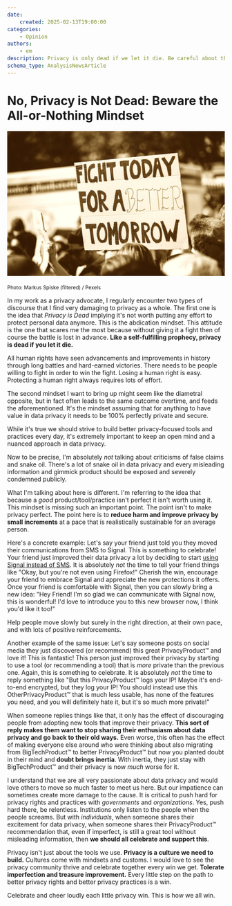 ```yaml
---
date:
    created: 2025-02-13T19:00:00
categories:
    - Opinion
authors:
    - em
description: Privacy is only dead if we let it die. Be careful about the all-or-nothing mindset in data privacy, it can do more damage than good to the cause. While striving for improvements, do not forget to cheer and celebrate each small win.
schema_type: AnalysisNewsArticle
---
```

# No, Privacy is Not Dead: Beware the All-or-Nothing Mindset

![Photo of a protest with someone holding a sign saying Fight Today For a Better Tomorrow.](../assets/images/privacy-is-not-dead/cover.webp)

<small aria-hidden="true">Photo: Markus Spiske (filtered) / Pexels</small>

In my work as a privacy advocate, I regularly encounter two types of discourse that I find very damaging to privacy as a whole. The first one is the idea that *Privacy is Dead* implying it's not worth putting any effort to protect personal data anymore. This is the abdication mindset. This attitude is the one that scares me the most because without giving it a fight then of course the battle is lost in advance. **Like a self-fulfilling prophecy, privacy is dead if you let it die.**<!-- more -->

All human rights have seen advancements and improvements in history through long battles and hard-earned victories. There needs to be people willing to fight in order to win the fight. Losing a human right is easy. Protecting a human right always requires lots of effort.

The second mindset I want to bring up might seem like the diametral opposite, but in fact often leads to the same outcome overtime, and feeds the aforementioned. It's the mindset assuming that for anything to have value in data privacy it needs to be 100% perfectly private and secure.

While it's true we should strive to build better privacy-focused tools and practices every day, it's extremely important to keep an open mind and a nuanced approach in data privacy.

Now to be precise, I'm absolutely *not* talking about criticisms of false claims and snake oil. There's a lot of snake oil in data privacy and every misleading information and gimmick product should be exposed and severely condemned publicly.

What I'm talking about here is different. I'm referring to the idea that because a *good* product/tool/practice isn't perfect it isn't worth using it. This mindset is missing such an important point. The point isn't to make privacy perfect. The point here is to **reduce harm and improve privacy by small increments** at a pace that is realistically sustainable for an average person.

Here's a concrete example: Let's say your friend just told you they moved their communications from SMS to Signal. This is something to celebrate! Your friend just improved their data privacy a lot by deciding to start [using Signal instead of SMS](https://www.privacyguides.org/videos/2025/01/24/its-time-to-stop-using-sms-heres-why/). It is absolutely *not* the time to tell your friend things like "Okay, but you're not even using Firefox!" Cherish the win, encourage your friend to embrace Signal and appreciate the new protections it offers. Once your friend is comfortable with Signal, then you can slowly bring a new idea: "Hey Friend! I'm so glad we can communicate with Signal now, this is wonderful! I'd love to introduce you to this new browser now, I think you'd like it too!"

Help people move slowly but surely in the right direction, at their own pace, and with lots of positive reinforcements.

Another example of the same issue: Let's say someone posts on social media they just discovered (or recommend) this great PrivacyProduct™️ and love it! This is fantastic! This person just improved their privacy by starting to use a tool (or recommending a tool) that is *more* private than the previous one. Again, this is something to celebrate. It is absolutely *not* the time to reply something like "But this PrivacyProduct™️ logs your IP! Maybe it's end-to-end encrypted, but they log your IP! You should instead use this OtherPrivacyProduct™️ that is much less usable, has none of the features you need, and you will definitely hate it, but it's so much more private!"

When someone replies things like that, it only has the effect of discouraging people from adopting new tools that improve their privacy. **This sort of reply makes them want to stop sharing their enthusiasm about data privacy and go back to their old ways.** Even worse, this often has the effect of making everyone else around who were thinking about also migrating from BigTechProduct™️ to better PrivacyProduct™️ but now you planted doubt in their mind and **doubt brings inertia**. With inertia, they just stay with BigTechProduct™️ and their privacy is now *much* worse for it.

I understand that we are all very passionate about data privacy and would love others to move so much faster to meet us here. But our impatience can sometimes create more damage to the cause. It is critical to push hard for privacy rights and practices with *governments* and *organizations*. Yes, push hard there, be relentless. Institutions only listen to the people when the people screams. But with *individuals*, when someone shares their excitement for data privacy, when someone shares their PrivacyProduct™️ recommendation that, even if imperfect, is still a great tool without misleading information, then **we should all celebrate and support this**.

Privacy isn't just about the tools we use. **Privacy is a culture we need to build.** Cultures come with mindsets and customs. I would love to see the privacy community thrive and celebrate together every win we get. **Tolerate imperfection and treasure improvement.** Every little step on the path to better privacy rights and better privacy practices is a win.

Celebrate and cheer loudly each little privacy win. This is how we all win.
